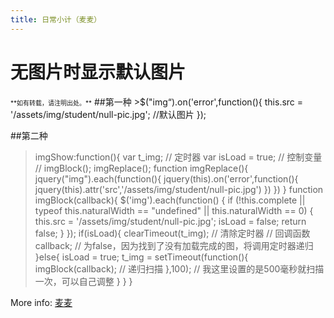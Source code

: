 ```yaml
---
title: 日常小计（麦麦）
---
```

<h1>无图片时显示默认图片</h1>
<font size=1>**如有转载，请注明出处。**</font>
##第一种
>$("img“).on('error',function(){
    this.src = '/assets/img/student/null-pic.jpg';  //默认图片
});

##第二种
>imgShow:function(){
    var t_img; // 定时器
    var isLoad = true; // 控制变量
    // imgBlock();
    imgReplace();
    function imgReplace(){
        jquery("img").each(function(){
            jquery(this).on('error',function(){
                jquery(this).attr('src','/assets/img/student/null-pic.jpg')
            })
        })
    }
    function imgBlock(callback){
        $('img').each(function() {
            if (!this.complete || typeof this.naturalWidth == "undefined" || this.naturalWidth == 0)  {
                this.src = '/assets/img/student/null-pic.jpg';
                isLoad = false;
                return false;
            }
        });
        if(isLoad){
            clearTimeout(t_img); // 清除定时器
            // 回调函数
            callback;
            // 为false，因为找到了没有加载完成的图，将调用定时器递归
        }else{
            isLoad = true;
            t_img = setTimeout(function(){
                imgBlock(callback); // 递归扫描
            },100); // 我这里设置的是500毫秒就扫描一次，可以自己调整
        }
    }
}




More info: [麦麦](maimai123.github.io)
